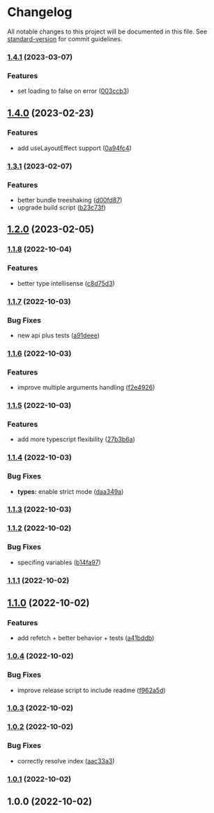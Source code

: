 # Changelog

All notable changes to this project will be documented in this file. See [standard-version](https://github.com/conventional-changelog/standard-version) for commit guidelines.

### [1.4.1](https://github.com/golota60/use-simple-async/compare/v1.4.0...v1.4.1) (2023-03-07)


### Features

* set loading to false on error ([003ccb3](https://github.com/golota60/use-simple-async/commit/003ccb30b7c3057badd13e67e5dd4b477eb1029a))

## [1.4.0](https://github.com/golota60/use-simple-async/compare/v1.3.1...v1.4.0) (2023-02-23)


### Features

* add useLayoutEffect support ([0a94fc4](https://github.com/golota60/use-simple-async/commit/0a94fc42a755ea73affcb75c59305c8095ff9366))

### [1.3.1](https://github.com/golota60/use-simple-async/compare/v1.3.0...v1.3.1) (2023-02-07)


### Features

* better bundle treeshaking ([d00fd87](https://github.com/golota60/use-simple-async/commit/d00fd871b19747b01cabeb34ee40f619c6daab6b))
* upgrade build script ([b23c73f](https://github.com/golota60/use-simple-async/commit/b23c73fcdd45ef5033e2913cd8ca26e4ef104edb))

## [1.2.0](https://github.com/golota60/use-simple-async/compare/v1.1.8...v1.2.0) (2023-02-05)

### [1.1.8](https://github.com/golota60/use-simple-async/compare/v1.1.7...v1.1.8) (2022-10-04)


### Features

* better type intellisense ([c8d75d3](https://github.com/golota60/use-simple-async/commit/c8d75d36971b00c11d4f46b62d444487332f00cd))

### [1.1.7](https://github.com/golota60/use-simple-async/compare/v1.1.6...v1.1.7) (2022-10-03)


### Bug Fixes

* new api plus tests ([a91deee](https://github.com/golota60/use-simple-async/commit/a91deeea1e18361390b68ef14cf06dc7e765c92f))

### [1.1.6](https://github.com/golota60/use-simple-async/compare/v1.1.5...v1.1.6) (2022-10-03)


### Features

* improve multiple arguments handling ([f2e4926](https://github.com/golota60/use-simple-async/commit/f2e492606394e3d38f5dccc34f44ddd5b13a2e55))

### [1.1.5](https://github.com/golota60/use-simple-async/compare/v1.1.4...v1.1.5) (2022-10-03)


### Features

* add more typescript flexibility ([27b3b6a](https://github.com/golota60/use-simple-async/commit/27b3b6a15b53cf94f6834b5e4e298d0ad645faf9))

### [1.1.4](https://github.com/golota60/use-simple-async/compare/v1.1.3...v1.1.4) (2022-10-03)


### Bug Fixes

* **types:** enable strict mode ([daa349a](https://github.com/golota60/use-simple-async/commit/daa349a25b02d89db8dff5c69e774fd6875ab3b1))

### [1.1.3](https://github.com/golota60/use-simple-async/compare/v1.1.2...v1.1.3) (2022-10-03)

### [1.1.2](https://github.com/golota60/use-simple-async/compare/v1.1.1...v1.1.2) (2022-10-02)


### Bug Fixes

* specifing variables ([b14fa97](https://github.com/golota60/use-simple-async/commit/b14fa97150270288f9eef6a089ebe71e2c58343d))

### [1.1.1](https://github.com/golota60/use-simple-async/compare/v1.1.0...v1.1.1) (2022-10-02)

## [1.1.0](https://github.com/golota60/use-simple-async/compare/v1.0.4...v1.1.0) (2022-10-02)


### Features

* add refetch + better behavior + tests ([a41bddb](https://github.com/golota60/use-simple-async/commit/a41bddb6c088575bbdada00d01c760df266133f9))

### [1.0.4](https://github.com/golota60/use-simple-async/compare/v1.0.3...v1.0.4) (2022-10-02)


### Bug Fixes

* improve release script to include readme ([f962a5d](https://github.com/golota60/use-simple-async/commit/f962a5dc61ef382ba8e3082cf6c0a08b733a1f28))

### [1.0.3](https://github.com/golota60/use-simple-async/compare/v1.0.2...v1.0.3) (2022-10-02)

### [1.0.2](https://github.com/golota60/use-simple-async/compare/v1.0.1...v1.0.2) (2022-10-02)


### Bug Fixes

* correctly resolve index ([aac33a3](https://github.com/golota60/use-simple-async/commit/aac33a35935b51e2f3160b59aa7cc9f7de083502))

### [1.0.1](https://github.com/golota60/use-simple-async/compare/v1.0.0...v1.0.1) (2022-10-02)

## 1.0.0 (2022-10-02)
